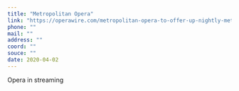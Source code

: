 ```yaml
---
title: "Metropolitan Opera"
link: "https://operawire.com/metropolitan-opera-to-offer-up-nightly-met-opera-streams/"
phone: ""
mail: ""
address: ""
coord: ""
souce: ""
date: 2020-04-02
---
```


Opera in streaming
